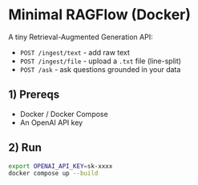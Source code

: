 # Minimal RAGFlow (Docker)

A tiny Retrieval-Augmented Generation API:
- `POST /ingest/text` - add raw text
- `POST /ingest/file` - upload a `.txt` file (line-split)
- `POST /ask` - ask questions grounded in your data

## 1) Prereqs
- Docker / Docker Compose
- An OpenAI API key

## 2) Run
```bash
export OPENAI_API_KEY=sk-xxxx
docker compose up --build
